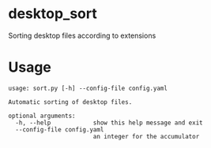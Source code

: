 # desktop_sort
Sorting desktop files according to extensions

# Usage
```
usage: sort.py [-h] --config-file config.yaml

Automatic sorting of desktop files.

optional arguments:
  -h, --help            show this help message and exit
  --config-file config.yaml
                        an integer for the accumulator
```
